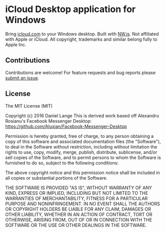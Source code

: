 # iCloud Desktop application for Windows

Bring [icloud.com](https://icloud.com) to your Windows desktop. Built with [NW.js](http://nwjs.io/). Not affiliated with Apple or iCloud. All copyright, trademarks and similar belong fully to Apple Inc.

## Contributions

Contributions are welcome! For feature requests and bug reports please [submit an issue](https://github.com/blt950/iCloudApp/issues).

## License

The MIT License (MIT)

Copyright (c) 2016 Daniel Lange
This is derived work based off Alexandru Rosianu's Facebook Messenger Desktop: https://github.com/Aluxian/Facebook-Messenger-Desktop

Permission is hereby granted, free of charge, to any person obtaining a copy
of this software and associated documentation files (the "Software"), to deal
in the Software without restriction, including without limitation the rights
to use, copy, modify, merge, publish, distribute, sublicense, and/or sell
copies of the Software, and to permit persons to whom the Software is
furnished to do so, subject to the following conditions:

The above copyright notice and this permission notice shall be included in all
copies or substantial portions of the Software.

THE SOFTWARE IS PROVIDED "AS IS", WITHOUT WARRANTY OF ANY KIND, EXPRESS OR
IMPLIED, INCLUDING BUT NOT LIMITED TO THE WARRANTIES OF MERCHANTABILITY,
FITNESS FOR A PARTICULAR PURPOSE AND NONINFRINGEMENT. IN NO EVENT SHALL THE
AUTHORS OR COPYRIGHT HOLDERS BE LIABLE FOR ANY CLAIM, DAMAGES OR OTHER
LIABILITY, WHETHER IN AN ACTION OF CONTRACT, TORT OR OTHERWISE, ARISING FROM,
OUT OF OR IN CONNECTION WITH THE SOFTWARE OR THE USE OR OTHER DEALINGS IN THE
SOFTWARE.
